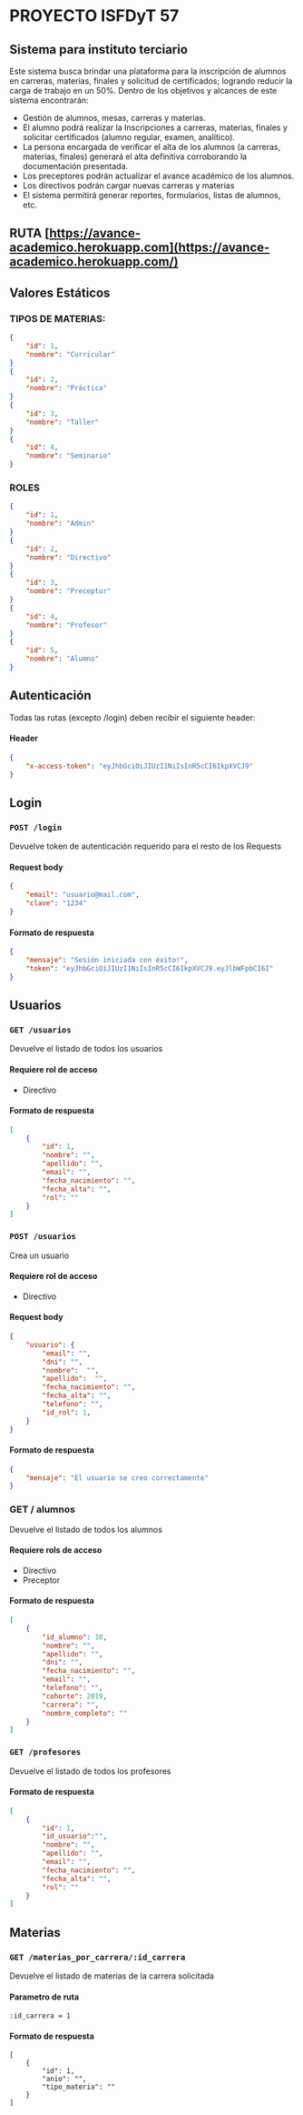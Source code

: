 # PROYECTO ISFDyT 57

## Sistema para instituto terciario

Este sistema busca brindar una plataforma para la inscripción de alumnos en carreras, materias, finales y solicitud de certificados; logrando reducir la carga de trabajo en un 50%.
Dentro de los objetivos y alcances de este sistema encontrarán:
- Gestión de alumnos, mesas, carreras y materias.
- El alumno podrá realizar la Inscripciones a carreras, materias, finales y solicitar certificados (alumno regular, examen, analítico).
- La persona encargada de verificar el alta de los alumnos (a carreras, materias, finales) generará el alta definitiva corroborando la documentación presentada.
- Los preceptores podrán actualizar el avance académico de los alumnos.
- Los directivos podrán cargar nuevas carreras y materias
- El sistema permitirá generar reportes, formularios, listas de alumnos, etc.

## RUTA [https://avance-academico.herokuapp.com](https://avance-academico.herokuapp.com/)

## Valores Estáticos
### TIPOS DE MATERIAS:
```json
{
	"id": 1,
	"nombre": "Curricular"
}
{
	"id": 2,
	"nombre": "Práctica"
}
{
	"id": 3,
	"nombre": "Taller"
}
{
	"id": 4,
	"nombre": "Seminario"
}
```
### ROLES
```json
{
	"id": 1,
	"nombre": "Admin"
}
{
	"id": 2,
	"nombre": "Directivo"
}
{
	"id": 3,
	"nombre": "Preceptor"
}
{
	"id": 4,
	"nombre": "Profesor"
}
{
	"id": 5,
	"nombre": "Alumno"
}
```

## Autenticación
Todas las rutas (excepto /login) deben recibir el siguiente header:
#### Header
```json 
{
	"x-access-token": "eyJhbGciOiJIUzI1NiIsInR5cCI6IkpXVCJ9"
}
```

## Login

### `POST /login`
Devuelve token de autenticación requerido para el resto de los Requests
#### Request body
```json
{
	"email": "usuario@mail.com",
	"clave": "1234"
}
```
#### Formato de respuesta
```json
{
	"mensaje": "Sesión iniciada con éxito!",
	"token": "eyJhbGciOiJIUzI1NiIsInR5cCI6IkpXVCJ9.eyJlbWFpbCI6I"
}
```

## Usuarios

### `GET /usuarios`
Devuelve el listado de todos los usuarios
#### Requiere rol de acceso
- Directivo
#### Formato de respuesta
```json
[
	{ 
		"id": 1,
		"nombre": "",
		"apellido": "",
		"email": "",
		"fecha_nacimiento": "",
		"fecha_alta": "",
		"rol": ""
	}
]
```

### `POST /usuarios`
Crea un usuario
#### Requiere rol de acceso
- Directivo
#### Request body
```json
{
	"usuario": {
		"email": "",
		"dni": "",
		"nombre":  "",
		"apellido":  "",
		"fecha_nacimiento": "",
		"fecha_alta": "",
		"telefono": "",
		"id_rol": 1,
	}
}
```
#### Formato de respuesta
```json
{
    "mensaje": "El usuario se creo correctamente"
}
```

### GET / alumnos
Devuelve el listado de todos los alumnos

#### Requiere rols de acceso
- Directivo
- Preceptor

#### Formato de respuesta
```json
[
    {
        "id_alumno": 10,
        "nombre": "",
        "apellido": "",
        "dni": "",
        "fecha_nacimiento": "",
        "email": "",
        "telefono": "",
        "cohorte": 2019,
        "carrera": "",
        "nombre_completo": ""
    }
]
```


### `GET /profesores`
Devuelve el listado de todos los profesores
#### Formato de respuesta
```json
[
	{
		"id": 1,
		"id_usuario":"",
		"nombre": "",
		"apellido": "",
		"email": "",
		"fecha_nacimiento": "",
		"fecha_alta": "",
		"rol": ""
	}
]
```

## Materias

### `GET /materias_por_carrera/:id_carrera`
Devuelve el listado de materias de la carrera solicitada
#### Parametro de ruta
```
:id_carrera = 1
```
#### Formato de respuesta
```array
[
	{
		"id": 1,
		"anio": "",
		"tipo_materia": ""
	}
]

```

